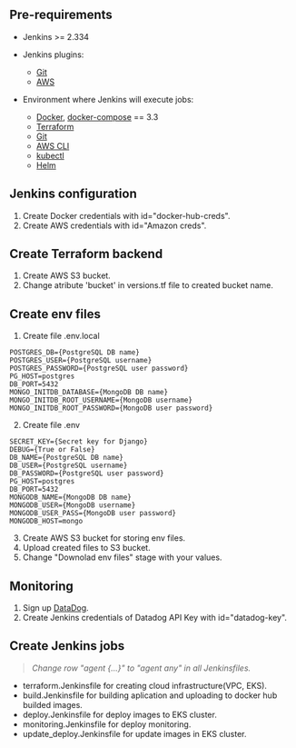 ## Pre-requirements
- Jenkins >= 2.334
- Jenkins plugins:
    - [Git](https://plugins.jenkins.io/git)
    - [AWS](https://www.jenkins.io/doc/pipeline/steps/pipeline-aws/)

- Environment where Jenkins will execute jobs:
    - [Docker](https://docs.docker.com/engine/install/ubuntu/), [docker-compose](https://docs.docker.com/compose/install/) == 3.3
    - [Terraform](https://learn.hashicorp.com/tutorials/terraform/install-cli)
    - [Git](https://git-scm.com/book/en/v2/Getting-Started-Installing-Git)
    - [AWS CLI](https://docs.aws.amazon.com/cli/latest/userguide/getting-started-install.html)
    - [kubectl](https://kubernetes.io/docs/tasks/tools/install-kubectl-linux/)
    - [Helm](https://helm.sh/docs/intro/install/)

## Jenkins configuration
1. Create Docker credentials with id="docker-hub-creds".
2. Create AWS credentials with id="Amazon creds".

## Create Terraform backend
1. Create AWS S3 bucket.
2. Change atribute 'bucket' in versions.tf file to created bucket name.

## Create env files
1. Create file .env.local
```
POSTGRES_DB={PostgreSQL DB name}
POSTGRES_USER={PostgreSQL username}
POSTGRES_PASSWORD={PostgreSQL user password}
PG_HOST=postgres
DB_PORT=5432
MONGO_INITDB_DATABASE={MongoDB DB name}
MONGO_INITDB_ROOT_USERNAME={MongoDB username}
MONGO_INITDB_ROOT_PASSWORD={MongoDB user password}
```
2. Create file .env
```
SECRET_KEY={Secret key for Django}
DEBUG={True or False}
DB_NAME={PostgreSQL DB name}
DB_USER={PostgreSQL username}
DB_PASSWORD={PostgreSQL user password}
PG_HOST=postgres
DB_PORT=5432
MONGODB_NAME={MongoDB DB name}
MONGODB_USER={MongoDB username}
MONGODB_USER_PASS={MongoDB user password}
MONGODB_HOST=mongo
```
3. Create AWS S3 bucket for storing env files.
4. Upload created files to S3 bucket.
5. Change "Downolad env files" stage with your values.

## Monitoring
1. Sign up [DataDog](https://app.datadoghq.com/signup).
2. Create Jenkins credentials of Datadog API Key with id="datadog-key".

## Create Jenkins jobs
> *Change row "agent {...}" to "agent any" in all Jenkinsfiles.*
- terraform.Jenkinsfile for creating cloud infrastructure(VPC, EKS).
- build.Jenkinsfile for building aplication and uploading to docker hub builded images.
- deploy.Jenkinsfile for deploy images to EKS cluster.
- monitoring.Jenkinsfile for deploy monitoring.
- update_deploy.Jenkinsfile for update images in EKS cluster.
